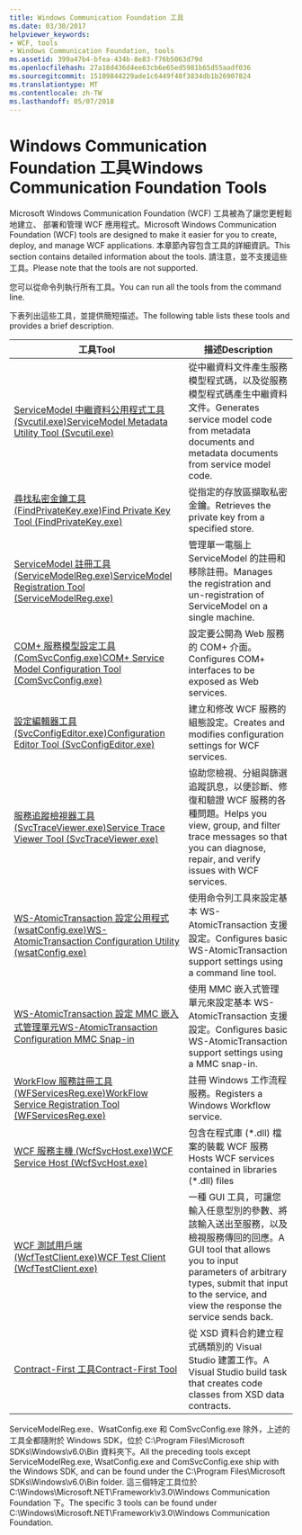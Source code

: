 ```yaml
---
title: Windows Communication Foundation 工具
ms.date: 03/30/2017
helpviewer_keywords:
- WCF, tools
- Windows Communication Foundation, tools
ms.assetid: 399a47b4-bfea-434b-8e83-f76b5063d79d
ms.openlocfilehash: 27a18d436d4ee63cb6e65ed5981b65d55aadf036
ms.sourcegitcommit: 15109844229ade1c6449f48f3834db1b26907824
ms.translationtype: MT
ms.contentlocale: zh-TW
ms.lasthandoff: 05/07/2018
---
```

# <a name="windows-communication-foundation-tools"></a><span data-ttu-id="f2ba3-102">Windows Communication Foundation 工具</span><span class="sxs-lookup"><span data-stu-id="f2ba3-102">Windows Communication Foundation Tools</span></span>
<span data-ttu-id="f2ba3-103">Microsoft Windows Communication Foundation (WCF) 工具被為了讓您更輕鬆地建立、 部署和管理 WCF 應用程式。</span><span class="sxs-lookup"><span data-stu-id="f2ba3-103">Microsoft Windows Communication Foundation (WCF) tools are designed to make it easier for you to create, deploy, and manage WCF applications.</span></span> <span data-ttu-id="f2ba3-104">本章節內容包含工具的詳細資訊。</span><span class="sxs-lookup"><span data-stu-id="f2ba3-104">This section contains detailed information about the tools.</span></span> <span data-ttu-id="f2ba3-105">請注意，並不支援這些工具。</span><span class="sxs-lookup"><span data-stu-id="f2ba3-105">Please note that the tools are not supported.</span></span>  
  
 <span data-ttu-id="f2ba3-106">您可以從命令列執行所有工具。</span><span class="sxs-lookup"><span data-stu-id="f2ba3-106">You can run all the tools from the command line.</span></span>  
  
 <span data-ttu-id="f2ba3-107">下表列出這些工具，並提供簡短描述。</span><span class="sxs-lookup"><span data-stu-id="f2ba3-107">The following table lists these tools and provides a brief description.</span></span>  
  
|<span data-ttu-id="f2ba3-108">工具</span><span class="sxs-lookup"><span data-stu-id="f2ba3-108">Tool</span></span>|<span data-ttu-id="f2ba3-109">描述</span><span class="sxs-lookup"><span data-stu-id="f2ba3-109">Description</span></span>|  
|----------|-----------------|  
|[<span data-ttu-id="f2ba3-110">ServiceModel 中繼資料公用程式工具 (Svcutil.exe)</span><span class="sxs-lookup"><span data-stu-id="f2ba3-110">ServiceModel Metadata Utility Tool (Svcutil.exe)</span></span>](../../../docs/framework/wcf/servicemodel-metadata-utility-tool-svcutil-exe.md)|<span data-ttu-id="f2ba3-111">從中繼資料文件產生服務模型程式碼，以及從服務模型程式碼產生中繼資料文件。</span><span class="sxs-lookup"><span data-stu-id="f2ba3-111">Generates service model code from metadata documents and metadata documents from service model code.</span></span>|  
|[<span data-ttu-id="f2ba3-112">尋找私密金鑰工具 (FindPrivateKey.exe)</span><span class="sxs-lookup"><span data-stu-id="f2ba3-112">Find Private Key Tool (FindPrivateKey.exe)</span></span>](../../../docs/framework/wcf/find-private-key-tool-findprivatekey-exe.md)|<span data-ttu-id="f2ba3-113">從指定的存放區擷取私密金鑰。</span><span class="sxs-lookup"><span data-stu-id="f2ba3-113">Retrieves the private key from a specified store.</span></span>|  
|[<span data-ttu-id="f2ba3-114">ServiceModel 註冊工具 (ServiceModelReg.exe)</span><span class="sxs-lookup"><span data-stu-id="f2ba3-114">ServiceModel Registration Tool (ServiceModelReg.exe)</span></span>](../../../docs/framework/wcf/servicemodelreg-exe.md)|<span data-ttu-id="f2ba3-115">管理單一電腦上 ServiceModel 的註冊和移除註冊。</span><span class="sxs-lookup"><span data-stu-id="f2ba3-115">Manages the registration and un-registration of ServiceModel on a single machine.</span></span>|  
|[<span data-ttu-id="f2ba3-116">COM+ 服務模型設定工具 (ComSvcConfig.exe)</span><span class="sxs-lookup"><span data-stu-id="f2ba3-116">COM+ Service Model Configuration Tool (ComSvcConfig.exe)</span></span>](../../../docs/framework/wcf/com-service-model-configuration-tool-comsvcconfig-exe.md)|<span data-ttu-id="f2ba3-117">設定要公開為 Web 服務的 COM+ 介面。</span><span class="sxs-lookup"><span data-stu-id="f2ba3-117">Configures COM+ interfaces to be exposed as Web services.</span></span>|  
|[<span data-ttu-id="f2ba3-118">設定編輯器工具 (SvcConfigEditor.exe)</span><span class="sxs-lookup"><span data-stu-id="f2ba3-118">Configuration Editor Tool (SvcConfigEditor.exe)</span></span>](../../../docs/framework/wcf/configuration-editor-tool-svcconfigeditor-exe.md)|<span data-ttu-id="f2ba3-119">建立和修改 WCF 服務的組態設定。</span><span class="sxs-lookup"><span data-stu-id="f2ba3-119">Creates and modifies configuration settings for WCF services.</span></span>|  
|[<span data-ttu-id="f2ba3-120">服務追蹤檢視器工具 (SvcTraceViewer.exe)</span><span class="sxs-lookup"><span data-stu-id="f2ba3-120">Service Trace Viewer Tool (SvcTraceViewer.exe)</span></span>](../../../docs/framework/wcf/service-trace-viewer-tool-svctraceviewer-exe.md)|<span data-ttu-id="f2ba3-121">協助您檢視、分組與篩選追蹤訊息，以便診斷、修復和驗證 WCF 服務的各種問題。</span><span class="sxs-lookup"><span data-stu-id="f2ba3-121">Helps you view, group, and filter trace messages so that you can diagnose, repair, and verify issues with WCF services.</span></span>|  
|[<span data-ttu-id="f2ba3-122">WS-AtomicTransaction 設定公用程式 (wsatConfig.exe)</span><span class="sxs-lookup"><span data-stu-id="f2ba3-122">WS-AtomicTransaction Configuration Utility (wsatConfig.exe)</span></span>](../../../docs/framework/wcf/ws-atomictransaction-configuration-utility-wsatconfig-exe.md)|<span data-ttu-id="f2ba3-123">使用命令列工具來設定基本 WS-AtomicTransaction 支援設定。</span><span class="sxs-lookup"><span data-stu-id="f2ba3-123">Configures basic WS-AtomicTransaction support settings using a command line tool.</span></span>|  
|[<span data-ttu-id="f2ba3-124">WS-AtomicTransaction 設定 MMC 嵌入式管理單元</span><span class="sxs-lookup"><span data-stu-id="f2ba3-124">WS-AtomicTransaction Configuration MMC Snap-in</span></span>](../../../docs/framework/wcf/ws-atomictransaction-configuration-mmc-snap-in.md)|<span data-ttu-id="f2ba3-125">使用 MMC 嵌入式管理單元來設定基本 WS-AtomicTransaction 支援設定。</span><span class="sxs-lookup"><span data-stu-id="f2ba3-125">Configures basic WS-AtomicTransaction support settings using a MMC snap-in.</span></span>|  
|[<span data-ttu-id="f2ba3-126">WorkFlow 服務註冊工具 (WFServicesReg.exe)</span><span class="sxs-lookup"><span data-stu-id="f2ba3-126">WorkFlow Service Registration Tool (WFServicesReg.exe)</span></span>](../../../docs/framework/wcf/workflow-service-registration-tool-wfservicesreg-exe.md)|<span data-ttu-id="f2ba3-127">註冊 Windows 工作流程服務。</span><span class="sxs-lookup"><span data-stu-id="f2ba3-127">Registers a Windows Workflow service.</span></span>|  
|[<span data-ttu-id="f2ba3-128">WCF 服務主機 (WcfSvcHost.exe)</span><span class="sxs-lookup"><span data-stu-id="f2ba3-128">WCF Service Host (WcfSvcHost.exe)</span></span>](../../../docs/framework/wcf/wcf-service-host-wcfsvchost-exe.md)|<span data-ttu-id="f2ba3-129">包含在程式庫 (\*.dll) 檔案的裝載 WCF 服務</span><span class="sxs-lookup"><span data-stu-id="f2ba3-129">Hosts WCF services contained in libraries (\*.dll) files</span></span>|  
|[<span data-ttu-id="f2ba3-130">WCF 測試用戶端 (WcfTestClient.exe)</span><span class="sxs-lookup"><span data-stu-id="f2ba3-130">WCF Test Client (WcfTestClient.exe)</span></span>](../../../docs/framework/wcf/wcf-test-client-wcftestclient-exe.md)|<span data-ttu-id="f2ba3-131">一種 GUI 工具，可讓您輸入任意型別的參數、將該輸入送出至服務，以及檢視服務傳回的回應。</span><span class="sxs-lookup"><span data-stu-id="f2ba3-131">A GUI tool that allows you to input parameters of arbitrary types, submit that input to the service, and view the response the service sends back.</span></span>|  
|[<span data-ttu-id="f2ba3-132">Contract-First 工具</span><span class="sxs-lookup"><span data-stu-id="f2ba3-132">Contract-First Tool</span></span>](../../../docs/framework/wcf/contract-first-tool.md)|<span data-ttu-id="f2ba3-133">從 XSD 資料合約建立程式碼類別的 Visual Studio 建置工作。</span><span class="sxs-lookup"><span data-stu-id="f2ba3-133">A Visual Studio build task that creates code classes from XSD data contracts.</span></span>|  
  
 <span data-ttu-id="f2ba3-134">ServiceModelReg.exe、WsatConfig.exe 和 ComSvcConfig.exe 除外，上述的工具全都隨附於 Windows SDK，位於 C:\Program Files\Microsoft SDKs\Windows\v6.0\Bin 資料夾下。</span><span class="sxs-lookup"><span data-stu-id="f2ba3-134">All the preceding tools except ServiceModelReg.exe, WsatConfig.exe and ComSvcConfig.exe ship with the Windows SDK, and can be found under the C:\Program Files\Microsoft SDKs\Windows\v6.0\Bin folder.</span></span>  <span data-ttu-id="f2ba3-135">這三個特定工具位於 C:\Windows\Microsoft.NET\Framework\v3.0\Windows Communication Foundation 下。</span><span class="sxs-lookup"><span data-stu-id="f2ba3-135">The specific 3 tools can be found under C:\Windows\Microsoft.NET\Framework\v3.0\Windows Communication Foundation.</span></span>
